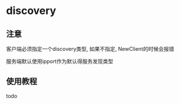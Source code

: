# discovery

## 注意

客户端必须指定一个discovery类型, 如果不指定, NewClient的时候会报错

服务端默认使用ipport作为默认得服务发现类型

## 使用教程

todo